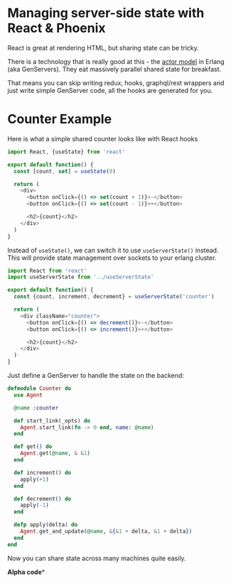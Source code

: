 # Managing server-side state with React & Phoenix

React is great at rendering HTML, but sharing state can be tricky.

There is a technology that is really good at this - the [actor model](https://en.wikipedia.org/wiki/Actor_model) in Erlang (aka GenServers). They eat massively parallel shared state for breakfast.

That means you can skip writing redux, hooks, graphql/rest wrappers and just write simple GenServer code, all the hooks are generated for you.

# Counter Example

Here is what a simple shared counter looks like with React hooks

```js
import React, {useState} from 'react'

export default function() {
  const [count, set] = useState(0)

  return (
    <div>
      <button onClick={() => set(count + 1)}>-</button>
      <button onClick={() => set(count - 1)}>+</button>

      <h2>{count}</h2>
    </div>
  )
}
```

Instead of `useState()`, we can switch it to use `useServerState()` instead. This will provide state management over sockets to your erlang cluster.

```js
import React from 'react'
import useServerState from '../useServerState'

export default function() {
  const {count, increment, decrement} = useServerState('counter')

  return (
    <div className="counter">
      <button onClick={() => decrement()}>-</button>
      <button onClick={() => increment()}>+</button>

      <h2>{count}</h2>
    </div>
  )
}
```

Just define a GenServer to handle the state on the backend:

```elixir
defmodule Counter do
  use Agent

  @name :counter

  def start_link(_opts) do
    Agent.start_link(fn -> 0 end, name: @name)
  end

  def get() do
    Agent.get(@name, & &1)
  end

  def increment() do
    apply(+1)
  end

  def decrement() do
    apply(-1)
  end

  defp apply(delta) do
    Agent.get_and_update(@name, &{&1 + delta, &1 + delta})
  end
end
```

Now you can share state across many machines quite easily.


**Alpha code***
